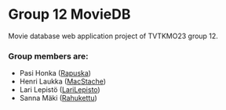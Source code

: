 # Group 12 MovieDB
Movie database web application project of TVTKMO23 group 12. 

### Group members are:

- Pasi Honka ([Rapuska](https://github.com/rapuska))  
- Henri Laukka ([MacStache](https://github.com/macstache))  
- Lari Lepistö ([LariLepisto](https://github.com/larilepisto))  
- Sanna Mäki ([Rahukettu](https://github.com/rahukettu))  
